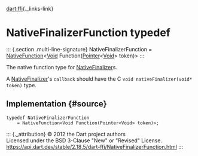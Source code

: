 [dart:ffi](../dart-ffi/dart-ffi-library){._links-link}

NativeFinalizerFunction typedef
===============================

::: {.section .multi-line-signature}
NativeFinalizerFunction =
[NativeFunction](nativefunction-class)\<[Void](void-class)
Function([Pointer](pointer-class)\<[Void](void-class)\> token)\>
:::

The native function type for [NativeFinalizer](nativefinalizer-class)s.

A [NativeFinalizer](nativefinalizer-class)\'s `callback` should have the
C `void nativeFinalizer(void* token)` type.

Implementation {#source}
--------------

``` {.language-dart data-language="dart"}
typedef NativeFinalizerFunction
    = NativeFunction<Void Function(Pointer<Void> token)>;
```

::: {._attribution}
© 2012 the Dart project authors\
Licensed under the BSD 3-Clause \"New\" or \"Revised\" License.\
<https://api.dart.dev/stable/2.18.5/dart-ffi/NativeFinalizerFunction.html>
:::
